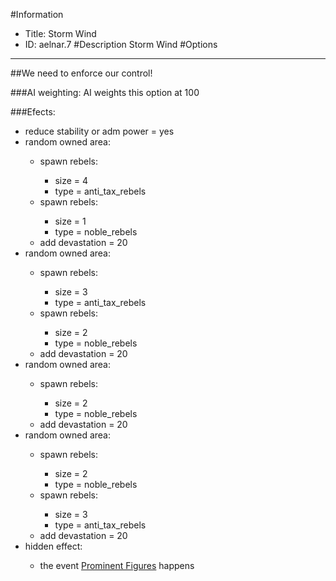 #Information
 - Title: Storm Wind
 - ID: aelnar.7
#Description
Storm Wind
#Options

___
##We need to enforce our control!

###AI weighting:
AI weights this option at 100


###Efects:<ul><li>reduce stability or adm power = yes</li><li>random owned area:</li><ul><li>spawn rebels:</li><ul><li>size = 4</li><li>type = anti_tax_rebels</li></ul><li>spawn rebels:</li><ul><li>size = 1</li><li>type = noble_rebels</li></ul><li>add devastation = 20</li></ul><li>random owned area:</li><ul><li>spawn rebels:</li><ul><li>size = 3</li><li>type = anti_tax_rebels</li></ul><li>spawn rebels:</li><ul><li>size = 2</li><li>type = noble_rebels</li></ul><li>add devastation = 20</li></ul><li>random owned area:</li><ul><li>spawn rebels:</li><ul><li>size = 2</li><li>type = noble_rebels</li></ul><li>add devastation = 20</li></ul><li>random owned area:</li><ul><li>spawn rebels:</li><ul><li>size = 2</li><li>type = noble_rebels</li></ul><li>spawn rebels:</li><ul><li>size = 3</li><li>type = anti_tax_rebels</li></ul><li>add devastation = 20</li></ul><li>hidden effect:</li><ul><li>the event [Prominent Figures](../events/prominent_figures.md) happens</li></ul></ul>
